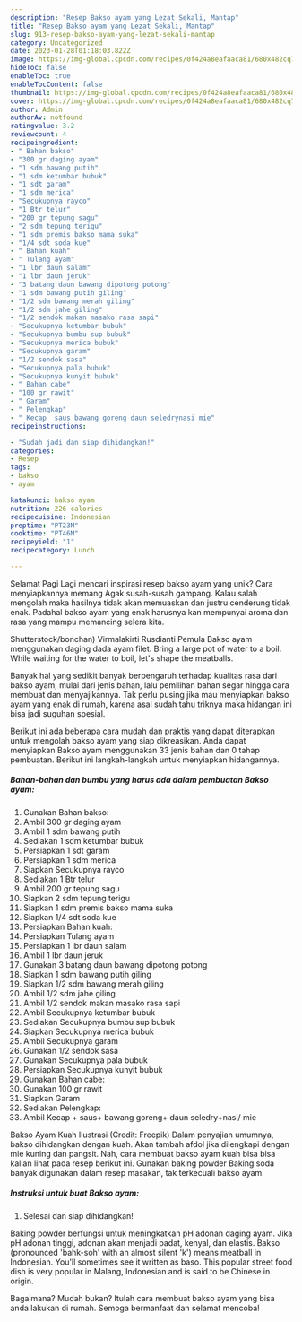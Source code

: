 ```yaml
---
description: "Resep Bakso ayam yang Lezat Sekali, Mantap"
title: "Resep Bakso ayam yang Lezat Sekali, Mantap"
slug: 913-resep-bakso-ayam-yang-lezat-sekali-mantap
category: Uncategorized
date: 2023-01-28T01:18:03.822Z
image: https://img-global.cpcdn.com/recipes/0f424a8eafaaca81/680x482cq70/bakso-ayam-foto-resep-utama.jpg
hideToc: false
enableToc: true
enableTocContent: false
thumbnail: https://img-global.cpcdn.com/recipes/0f424a8eafaaca81/680x482cq70/bakso-ayam-foto-resep-utama.jpg
cover: https://img-global.cpcdn.com/recipes/0f424a8eafaaca81/680x482cq70/bakso-ayam-foto-resep-utama.jpg
author: Admin
authorAv: notfound
ratingvalue: 3.2
reviewcount: 4
recipeingredient:
- " Bahan bakso"
- "300 gr daging ayam"
- "1 sdm bawang putih"
- "1 sdm ketumbar bubuk"
- "1 sdt garam"
- "1 sdm merica"
- "Secukupnya rayco"
- "1 Btr telur"
- "200 gr tepung sagu"
- "2 sdm tepung terigu"
- "1 sdm premis bakso mama suka"
- "1/4 sdt soda kue"
- " Bahan kuah"
- " Tulang ayam"
- "1 lbr daun salam"
- "1 lbr daun jeruk"
- "3 batang daun bawang dipotong potong"
- "1 sdm bawang putih giling"
- "1/2 sdm bawang merah giling"
- "1/2 sdm jahe giling"
- "1/2 sendok makan masako rasa sapi"
- "Secukupnya ketumbar bubuk"
- "Secukupnya bumbu sup bubuk"
- "Secukupnya merica bubuk"
- "Secukupnya garam"
- "1/2 sendok sasa"
- "Secukupnya pala bubuk"
- "Secukupnya kunyit bubuk"
- " Bahan cabe"
- "100 gr rawit"
- " Garam"
- " Pelengkap"
- " Kecap  saus bawang goreng daun seledrynasi mie"
recipeinstructions:

- "Sudah jadi dan siap dihidangkan!"
categories:
- Resep
tags:
- bakso
- ayam

katakunci: bakso ayam 
nutrition: 226 calories
recipecuisine: Indonesian
preptime: "PT23M"
cooktime: "PT46M"
recipeyield: "1"
recipecategory: Lunch

---
```



Selamat Pagi Lagi mencari inspirasi resep bakso ayam yang unik? Cara menyiapkannya memang Agak susah-susah gampang. Kalau salah mengolah maka hasilnya tidak akan memuaskan dan justru cenderung tidak enak. Padahal bakso ayam yang enak harusnya kan mempunyai aroma dan rasa yang mampu memancing selera kita.


Shutterstock/bonchan) Virmalakirti Rusdianti Pemula Bakso ayam menggunakan daging dada ayam filet. Bring a large pot of water to a boil. While waiting for the water to boil, let&#39;s shape the meatballs.

Banyak hal yang sedikit banyak berpengaruh terhadap kualitas rasa dari bakso ayam, mulai dari jenis bahan, lalu pemilihan bahan segar hingga cara membuat dan menyajikannya. Tak perlu pusing jika mau menyiapkan bakso ayam yang enak di rumah, karena asal sudah tahu triknya maka hidangan ini bisa jadi suguhan spesial.


Berikut ini ada beberapa cara mudah dan praktis yang dapat diterapkan untuk mengolah bakso ayam yang siap dikreasikan. Anda dapat menyiapkan Bakso ayam menggunakan 33 jenis bahan dan 0 tahap pembuatan. Berikut ini langkah-langkah untuk menyiapkan hidangannya.

<!--inarticleads1-->

##### Bahan-bahan dan bumbu yang harus ada dalam pembuatan Bakso ayam:

1. Gunakan  Bahan bakso:
1. Ambil 300 gr daging ayam
1. Ambil 1 sdm bawang putih
1. Sediakan 1 sdm ketumbar bubuk
1. Persiapkan 1 sdt garam
1. Persiapkan 1 sdm merica
1. Siapkan Secukupnya rayco
1. Sediakan 1 Btr telur
1. Ambil 200 gr tepung sagu
1. Siapkan 2 sdm tepung terigu
1. Siapkan 1 sdm premis bakso mama suka
1. Siapkan 1/4 sdt soda kue
1. Persiapkan  Bahan kuah:
1. Persiapkan  Tulang ayam
1. Persiapkan 1 lbr daun salam
1. Ambil 1 lbr daun jeruk
1. Gunakan 3 batang daun bawang dipotong potong
1. Siapkan 1 sdm bawang putih giling
1. Siapkan 1/2 sdm bawang merah giling
1. Ambil 1/2 sdm jahe giling
1. Ambil 1/2 sendok makan masako rasa sapi
1. Ambil Secukupnya ketumbar bubuk
1. Sediakan Secukupnya bumbu sup bubuk
1. Siapkan Secukupnya merica bubuk
1. Ambil Secukupnya garam
1. Gunakan 1/2 sendok sasa
1. Gunakan Secukupnya pala bubuk
1. Persiapkan Secukupnya kunyit bubuk
1. Gunakan  Bahan cabe:
1. Gunakan 100 gr rawit
1. Siapkan  Garam
1. Sediakan  Pelengkap:
1. Ambil  Kecap + saus+ bawang goreng+ daun seledry+nasi/ mie


Bakso Ayam Kuah Ilustrasi (Credit: Freepik) Dalam penyajian umumnya, bakso dihidangkan dengan kuah. Akan tambah afdol jika dilengkapi dengan mie kuning dan pangsit. Nah, cara membuat bakso ayam kuah bisa bisa kalian lihat pada resep berikut ini. Gunakan baking powder Baking soda banyak digunakan dalam resep masakan, tak terkecuali bakso ayam. 

<!--inarticleads2-->

##### Instruksi untuk buat Bakso ayam:


1. Selesai dan siap dihidangkan!

Baking powder berfungsi untuk meningkatkan pH adonan daging ayam. Jika pH adonan tinggi, adonan akan menjadi padat, kenyal, dan elastis. Bakso (pronounced &#39;bahk-soh&#39; with an almost silent &#39;k&#39;) means meatball in Indonesian. You&#39;ll sometimes see it written as baso. This popular street food dish is very popular in Malang, Indonesian and is said to be Chinese in origin. 

Bagaimana? Mudah bukan? Itulah cara membuat bakso ayam yang bisa anda lakukan di rumah. Semoga bermanfaat dan selamat mencoba!
